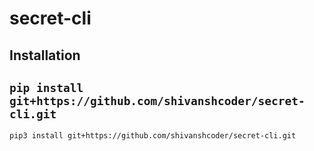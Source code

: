 # secret-cli

## Installation
`pip install git+https://github.com/shivanshcoder/secret-cli.git`
---
`pip3 install git+https://github.com/shivanshcoder/secret-cli.git`

